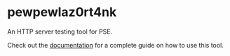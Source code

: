 # pewpewlaz0rt4nk

An HTTP server testing tool for PSE.

Check out the [documentation](https://lgrahl.de/doc/pewpewlaz0rt4nk/index.html)
for a complete guide on how to use this tool.
